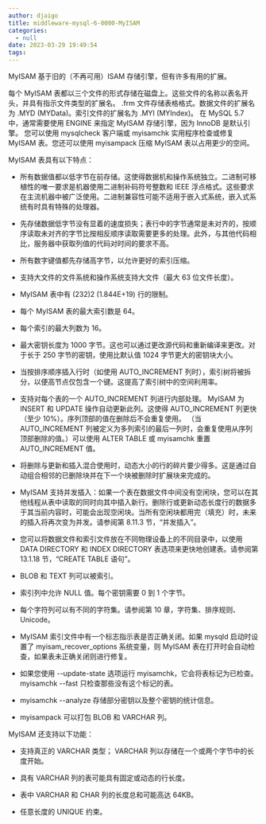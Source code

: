 ```yaml
---
author: djaigo
title: middleware-mysql-6-0000-MyISAM
categories:
  - null
date: 2023-03-29 19:49:54
tags:
---
```

MyISAM 基于旧的（不再可用）ISAM 存储引擎，但有许多有用的扩展。

每个 MyISAM 表都以三个文件的形式存储在磁盘上。这些文件的名称以表名开头，并具有指示文件类型的扩展名。 .frm 文件存储表格格式。数据文件的扩展名为 .MYD (MYData)。索引文件的扩展名为 .MYI (MYIndex)。
在 MySQL 5.7 中，通常需要使用 ENGINE 来指定 MyISAM 存储引擎，因为 InnoDB 是默认引擎。
您可以使用 mysqlcheck 客户端或 myisamchk 实用程序检查或修复 MyISAM 表。您还可以使用 myisampack 压缩 MyISAM 表以占用更少的空间。

MyISAM 表具有以下特点：

* 所有数据值都以低字节在前存储。这使得数据机和操作系统独立。二进制可移植性的唯一要求是机器使用二进制补码符号整数和 IEEE 浮点格式。这些要求在主流机器中被广泛使用。二进制兼容性可能不适用于嵌入式系统，嵌入式系统有时具有特殊的处理器。

* 先存储数据低字节没有显着的速度损失；表行中的字节通常是未对齐的，按顺序读取未对齐的字节比按相反顺序读取需要更多的处理。此外，与其他代码相比，服务器中获取列值的代码对时间的要求不高。

* 所有数字键值都先存储高字节，以允许更好的索引压缩。

* 支持大文件的文件系统和操作系统支持大文件（最大 63 位文件长度）。

* MyISAM 表中有 (232)2 (1.844E+19) 行的限制。

* 每个 MyISAM 表的最大索引数是 64。

* 每个索引的最大列数为 16。

* 最大密钥长度为 1000 字节。这也可以通过更改源代码和重新编译来更改。对于长于 250 字节的密钥，使用比默认值 1024 字节更大的密钥块大小。

* 当按排序顺序插入行时（如使用 AUTO_INCREMENT 列时），索引树将被拆分，以便高节点仅包含一个键。这提高了索引树中的空间利用率。

* 支持对每个表的一个 AUTO_INCREMENT 列进行内部处理。 MyISAM 为 INSERT 和 UPDATE 操作自动更新此列。这使得 AUTO_INCREMENT 列更快（至少 10%）。序列顶部的值在删除后不会重复使用。 （当 AUTO_INCREMENT 列被定义为多列索引的最后一列时，会重复使用从序列顶部删除的值。）可以使用 ALTER TABLE 或 myisamchk 重置 AUTO_INCREMENT 值。

* 将删除与更新和插入混合使用时，动态大小的行的碎片要少得多。这是通过自动组合相邻的已删除块并在下一个块被删除时扩展块来完成的。

* MyISAM 支持并发插入：如果一个表在数据文件中间没有空闲块，您可以在其他线程从表中读取的同时向其中插入新行。删除行或更新动态长度行的数据多于其当前内容时，可能会出现空闲块。当所有空闲块都用完（填充）时，未来的插入将再次变为并发。请参阅第 8.11.3 节，“并发插入”。

* 您可以将数据文件和索引文件放在不同物理设备上的不同目录中，以使用 DATA DIRECTORY 和 INDEX DIRECTORY 表选项来更快地创建表。请参阅第 13.1.18 节，“CREATE TABLE 语句”。

* BLOB 和 TEXT 列可以被索引。

* 索引列中允许 NULL 值。每个密钥需要 0 到 1 个字节。

* 每个字符列可以有不同的字符集。请参阅第 10 章，字符集、排序规则、Unicode。

* MyISAM 索引文件中有一个标志指示表是否正确关闭。如果 mysqld 启动时设置了 myisam_recover_options 系统变量，则 MyISAM 表在打开时会自动检查，如果表未正确关闭则进行修复。

* 如果您使用 --update-state 选项运行 myisamchk，它会将表标记为已检查。 myisamchk --fast 只检查那些没有这个标记的表。

* myisamchk --analyze 存储部分密钥以及整个密钥的统计信息。

* myisampack 可以打包 BLOB 和 VARCHAR 列。

MyISAM 还支持以下功能：

* 支持真正的 VARCHAR 类型； VARCHAR 列以存储在一个或两个字节中的长度开始。

* 具有 VARCHAR 列的表可能具有固定或动态的行长度。

* 表中 VARCHAR 和 CHAR 列的长度总和可能高达 64KB。

* 任意长度的 UNIQUE 约束。
